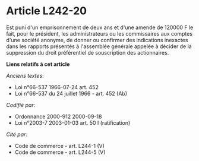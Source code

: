 # Article L242-20

Est puni d'un emprisonnement de deux ans et d'une amende de 120000 F le fait, pour le président, les administrateurs ou les
commissaires aux comptes d'une société anonyme, de donner ou confirmer des indications inexactes dans les rapports présentés
à l'assemblée générale appelée à décider de la suppression du droit préférentiel de souscription des actionnaires.

**Liens relatifs à cet article**

_Anciens textes_:

  - Loi n°66-537 1966-07-24 art. 452
  - Loi n°66-537 du 24 juillet 1966 - art. 452 (Ab)

_Codifié par_:

  - Ordonnance 2000-912 2000-09-18
  - Loi n°2003-7 2003-01-03 art. 50 I (ratification)

_Cité par_:

  - Code de commerce - art. L244-1 (V)
  - Code de commerce - art. L244-5 (V)
